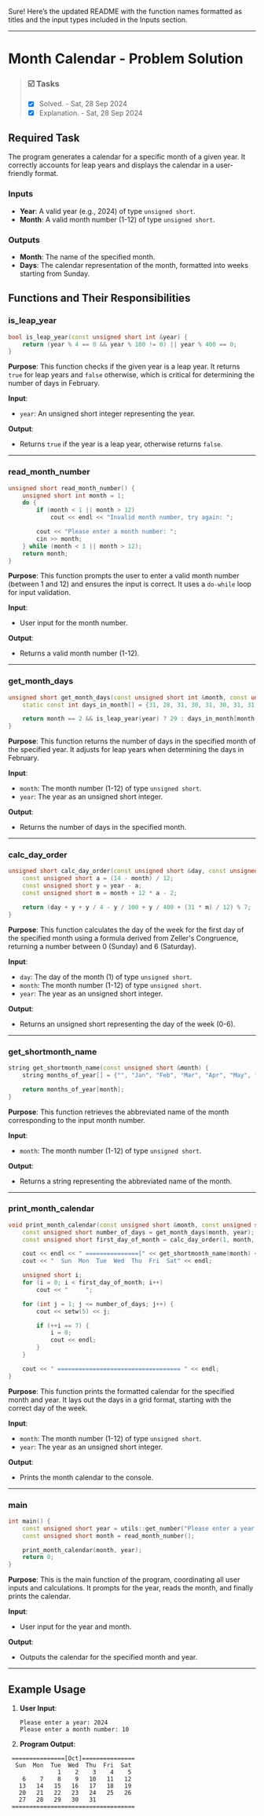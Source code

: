 Sure! Here’s the updated README with the function names formatted as titles and the input types included in the Inputs section.

---

# Month Calendar - Problem Solution

> ### ☑️ Tasks
> - [x] Solved. - Sat, 28 Sep 2024
> - [x] Explanation. - Sat, 28 Sep 2024

## Required Task

The program generates a calendar for a specific month of a given year. It correctly accounts for leap years and displays the calendar in a user-friendly format.

### Inputs
- **Year**: A valid year (e.g., 2024) of type `unsigned short`.
- **Month**: A valid month number (1-12) of type `unsigned short`.

### Outputs
- **Month**: The name of the specified month.
- **Days**: The calendar representation of the month, formatted into weeks starting from Sunday.

## Functions and Their Responsibilities

### is_leap_year
```cpp
bool is_leap_year(const unsigned short int &year) {
    return (year % 4 == 0 && year % 100 != 0) || year % 400 == 0;
}
```
**Purpose**: This function checks if the given year is a leap year. It returns `true` for leap years and `false` otherwise, which is critical for determining the number of days in February.

**Input**:
- `year`: An unsigned short integer representing the year.

**Output**:
- Returns `true` if the year is a leap year, otherwise returns `false`.

---

### read_month_number
```cpp
unsigned short read_month_number() {
    unsigned short int month = 1;
    do {
        if (month < 1 || month > 12)
            cout << endl << "Invalid month number, try again: ";

        cout << "Please enter a month number: ";
        cin >> month;
    } while (month < 1 || month > 12);
    return month;
}
```
**Purpose**: This function prompts the user to enter a valid month number (between 1 and 12) and ensures the input is correct. It uses a `do-while` loop for input validation.

**Input**:
- User input for the month number.

**Output**:
- Returns a valid month number (1-12).

---

### get_month_days
```cpp
unsigned short get_month_days(const unsigned short int &month, const unsigned short int &year) {
    static const int days_in_month[] = {31, 28, 31, 30, 31, 30, 31, 31, 30, 31, 30, 31};

    return month == 2 && is_leap_year(year) ? 29 : days_in_month[month - 1];
}
```
**Purpose**: This function returns the number of days in the specified month of the specified year. It adjusts for leap years when determining the days in February.

**Input**:
- `month`: The month number (1-12) of type `unsigned short`.
- `year`: The year as an unsigned short integer.

**Output**:
- Returns the number of days in the specified month.

---

### calc_day_order
```cpp
unsigned short calc_day_order(const unsigned short &day, const unsigned short &month, const unsigned short &year) {
    const unsigned short a = (14 - month) / 12;
    const unsigned short y = year - a;
    const unsigned short m = month + 12 * a - 2;

    return (day + y + y / 4 - y / 100 + y / 400 + (31 * m) / 12) % 7;
}
```
**Purpose**: This function calculates the day of the week for the first day of the specified month using a formula derived from Zeller's Congruence, returning a number between 0 (Sunday) and 6 (Saturday).

**Input**:
- `day`: The day of the month (1) of type `unsigned short`.
- `month`: The month number (1-12) of type `unsigned short`.
- `year`: The year as an unsigned short integer.

**Output**:
- Returns an unsigned short representing the day of the week (0-6).

---

### get_shortmonth_name
```cpp
string get_shortmonth_name(const unsigned short &month) {
    string months_of_year[] = {"", "Jan", "Feb", "Mar", "Apr", "May", "Jun", "Jul", "Aug", "Sep", "Oct", "Nov", "Dec"};

    return months_of_year[month];
}
```
**Purpose**: This function retrieves the abbreviated name of the month corresponding to the input month number.

**Input**:
- `month`: The month number (1-12) of type `unsigned short`.

**Output**:
- Returns a string representing the abbreviated name of the month.

---

### print_month_calendar
```cpp
void print_month_calendar(const unsigned short &month, const unsigned short &year) {
    const unsigned short number_of_days = get_month_days(month, year);
    const unsigned short first_day_of_month = calc_day_order(1, month, year);

    cout << endl << " ===============[" << get_shortmonth_name(month) << "]=============== " << endl;
    cout << "  Sun  Mon  Tue  Wed  Thu  Fri  Sat" << endl;

    unsigned short i;
    for (i = 0; i < first_day_of_month; i++)
        cout << "     ";

    for (int j = 1; j <= number_of_days; j++) {
        cout << setw(5) << j;

        if (++i == 7) {
            i = 0;
            cout << endl;
        }
    }

    cout << " =================================== " << endl;
}
```
**Purpose**: This function prints the formatted calendar for the specified month and year. It lays out the days in a grid format, starting with the correct day of the week.

**Input**:
- `month`: The month number (1-12) of type `unsigned short`.
- `year`: The year as an unsigned short integer.

**Output**:
- Prints the month calendar to the console.

---

### main
```cpp
int main() {
    const unsigned short year = utils::get_number("Please enter a year: ");
    const unsigned short month = read_month_number();

    print_month_calendar(month, year);
    return 0;
}
```
**Purpose**: This is the main function of the program, coordinating all user inputs and calculations. It prompts for the year, reads the month, and finally prints the calendar.

**Input**:
- User input for the year and month.

**Output**:
- Outputs the calendar for the specified month and year.

---

## Example Usage

1. **User Input**:
   ```
   Please enter a year: 2024
   Please enter a month number: 10
   ```

2. **Program Output**:
```
 ===============[Oct]=============== 
  Sun  Mon  Tue  Wed  Thu  Fri  Sat
              1    2    3    4    5
    6    7    8    9   10   11   12
   13   14   15   16   17   18   19
   20   21   22   23   24   25   26
   27   28   29   30   31
 =================================== 
```